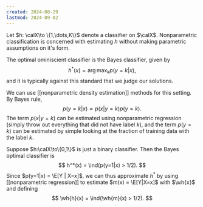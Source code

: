 ```yaml
---
created: 2024-08-29
lastmod: 2024-09-02
---
```


Let $h: \calX\to \{1,\dots,K\}$ denote a classifier on $\calX$.  Nonparametric classification is concerned with estimating $h$ without making parametric assumptions on it's form. 

The optimal ominiscient classifier is the Bayes classifier, given by 
$$
h^*(x) = \arg\max_k p(y=k|x),
$$
and it is typically against this standard that we judge our solutions. 

We can use [[nonparametric density estimation]] methods for this setting. By Bayes rule, 
$$
p(y=k|x) \propto p(x|y=k)p(y=k).
$$
The term $p(x|y=k)$ can be estimated using nonparametric regression (simply throw out everything that did not have label $k$), and the term $p(y=k)$ can be estimated by simple looking at the fraction of training data with the label $k$. 

Suppose $h:\calX\to\{0,1\}$ is just a binary classifier. Then the Bayes optimal classifier is 
$$
h^*(x) = \ind(p(y=1|x) > 1/2).
$$
Since $p(y=1|x) = \E[Y | X=x]$, we can thus approximate $h^*$ by using [[nonparametric regression]] to estimate $m(x) = \E[Y|X=x]$ with $\wh{x}$ and defining
$$
\wh{h}(x) = \ind(\wh{m}(x) > 1/2).
$$




